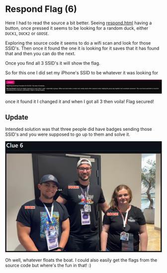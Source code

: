 # Respond Flag (6)

Here I had to read the source a bit better. Seeing [respond.html](https://github.com/So11Deo6loria/bsidesKristiansand2025Badge/blob/main/firmware/templates/respond.html) having a button, once pressed it seems to be looking for a random duck, either `DUCK1`, `DUCK2` or `GOOSE`.

Exploring the source code it seems to do a wifi scan and look for those SSID's. Then once it found the one it is looking for it saves that it has found that and then you can do the next.

Once you find all 3 SSID's it will show the flag.

So for this one I did set my iPhone's SSID to be whatever it was looking for

![Alt text](image.png)

 once it found it I changed it and when I got all 3 then voila! Flag secured!

 ## Update

 Intended solution was that three people did have badges sending those SSID's and you were supposed to go up to them and solve it.

 ![Alt text](image-1.png)

 Oh well, whatever floats the boat. I could also easily get the flags from the source code but where's the fun in that! :)